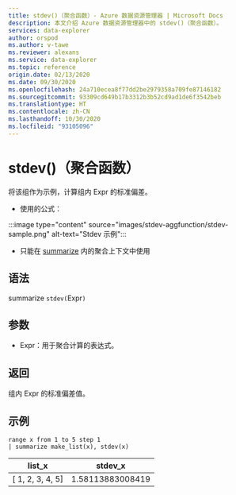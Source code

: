 ```yaml
---
title: stdev()（聚合函数）- Azure 数据资源管理器 | Microsoft Docs
description: 本文介绍 Azure 数据资源管理器中的 stdev()（聚合函数）。
services: data-explorer
author: orspod
ms.author: v-tawe
ms.reviewer: alexans
ms.service: data-explorer
ms.topic: reference
origin.date: 02/13/2020
ms.date: 09/30/2020
ms.openlocfilehash: 24a710ecea8f77dd2be2979358a709fe87146182
ms.sourcegitcommit: 93309cd649b17b3312b3b52cd9ad1de6f3542beb
ms.translationtype: HT
ms.contentlocale: zh-CN
ms.lasthandoff: 10/30/2020
ms.locfileid: "93105096"
---
```

# <a name="stdev-aggregation-function"></a>stdev()（聚合函数）

将该组作为示例，计算组内 Expr 的标准偏差。 

* 使用的公式：

:::image type="content" source="images/stdev-aggfunction/stdev-sample.png" alt-text="Stdev 示例":::

* 只能在 [summarize](summarizeoperator.md) 内的聚合上下文中使用

## <a name="syntax"></a>语法

summarize `stdev(`Expr`)`

## <a name="arguments"></a>参数

* Expr：用于聚合计算的表达式。 

## <a name="returns"></a>返回

组内 Expr 的标准偏差值。
 
## <a name="examples"></a>示例

```kusto
range x from 1 to 5 step 1
| summarize make_list(x), stdev(x)

```

|list_x|stdev_x|
|---|---|
|[ 1, 2, 3, 4, 5]|1.58113883008419|